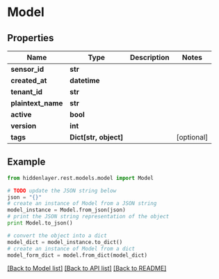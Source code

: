 # Model


## Properties

Name | Type | Description | Notes
------------ | ------------- | ------------- | -------------
**sensor_id** | **str** |  | 
**created_at** | **datetime** |  | 
**tenant_id** | **str** |  | 
**plaintext_name** | **str** |  | 
**active** | **bool** |  | 
**version** | **int** |  | 
**tags** | **Dict[str, object]** |  | [optional] 

## Example

```python
from hiddenlayer.rest.models.model import Model

# TODO update the JSON string below
json = "{}"
# create an instance of Model from a JSON string
model_instance = Model.from_json(json)
# print the JSON string representation of the object
print Model.to_json()

# convert the object into a dict
model_dict = model_instance.to_dict()
# create an instance of Model from a dict
model_form_dict = model.from_dict(model_dict)
```
[[Back to Model list]](../README.md#documentation-for-models) [[Back to API list]](../README.md#documentation-for-api-endpoints) [[Back to README]](../README.md)


